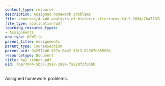 ```yaml
---
content_type: resource
description: Assigned homework problems.
file: /courses/4-448-analysis-of-historic-structures-fall-2004/7ba770745bc739a73a96fa220f2f05bb_hw2_timber.pdf
file_type: application/pdf
learning_resource_types:
- Assignments
ocw_type: OCWFile
parent_title: Assignments
parent_type: CourseSection
parent_uid: 9425f246-927e-04e2-1913-82367e58585b
resourcetype: Document
title: hw2_timber.pdf
uid: 7ba77074-5bc7-39a7-3a96-fa220f2f05bb
---
```

Assigned homework problems.

